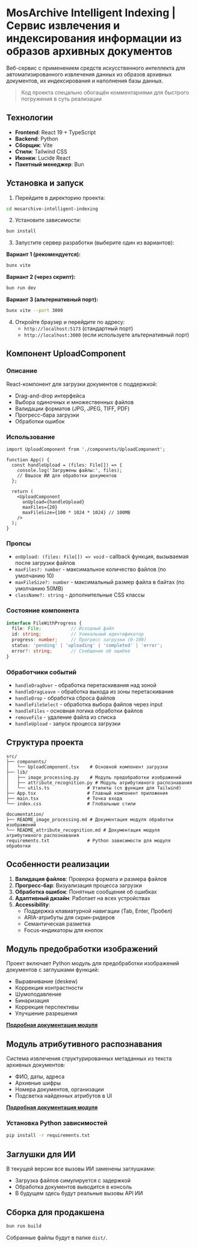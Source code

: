 #  MosArchive Intelligent Indexing | Сервис извлечения и индексирования информации из образов архивных документов

Веб-сервис с применением средств искусственного интеллекта для автоматизированного извлечения данных из образов архивных документов, их индексирования и наполнения базы данных.

> Код проекта спецально обогащён комментариями для быстрого погружения в суть реализации

## Технологии

- **Frontend**: React 19 + TypeScript
- **Backend**: Python
- **Сборщик**: Vite
- **Стили**: Tailwind CSS
- **Иконки**: Lucide React
- **Пакетный менеджер**: Bun

## Установка и запуск

1. Перейдите в директорию проекта:
```bash
cd mosarchive-intelligent-indexing
```

2. Установите зависимости:
```bash
bun install
```

3. Запустите сервер разработки (выберите один из вариантов):

**Вариант 1 (рекомендуется):**
```bash
bunx vite
```

**Вариант 2 (через скрипт):**
```bash
bun run dev
```

**Вариант 3 (альтернативный порт):**
```bash
bunx vite --port 3000
```

4. Откройте браузер и перейдите по адресу:
   - `http://localhost:5173` (стандартный порт)
   - `http://localhost:3000` (если используете альтернативный порт)

## Компонент UploadComponent

### Описание

React-компонент для загрузки документов с поддержкой:
- Drag-and-drop интерфейса
- Выбора одиночных и множественных файлов
- Валидации форматов (JPG, JPEG, TIFF, PDF)
- Прогресс-бара загрузки
- Обработки ошибок

### Использование

```tsx
import UploadComponent from './components/UploadComponent';

function App() {
  const handleUpload = (files: File[]) => {
    console.log('Загружены файлы:', files);
    // Ввызов ИИ для обработки документов
  };

  return (
    <UploadComponent 
      onUpload={handleUpload}
      maxFiles={20}
      maxFileSize={100 * 1024 * 1024} // 100MB
    />
  );
}
```

### Пропсы

- `onUpload: (files: File[]) => void` - callback функция, вызываемая после загрузки файлов
- `maxFiles?: number` - максимальное количество файлов (по умолчанию 10)
- `maxFileSize?: number` - максимальный размер файла в байтах (по умолчанию 50MB)
- `className?: string` - дополнительные CSS классы

### Состояние компонента

```typescript
interface FileWithProgress {
  file: File;           // Исходный файл
  id: string;           // Уникальный идентификатор
  progress: number;     // Прогресс загрузки (0-100)
  status: 'pending' | 'uploading' | 'completed' | 'error';
  error?: string;       // Сообщение об ошибке
}
```

### Обработчики событий

- `handleDragOver` - обработка перетаскивания над зоной
- `handleDragLeave` - обработка выхода из зоны перетаскивания
- `handleDrop` - обработка сброса файлов
- `handleFileSelect` - обработка выбора файлов через input
- `handleFiles` - основная логика обработки файлов
- `removeFile` - удаление файла из списка
- `handleUpload` - запуск процесса загрузки

## Структура проекта

```
src/
├── components/
│   └── UploadComponent.tsx    # Основной компонент загрузки
├── lib/
│   ├── image_processing.py    # Модуль предобработки изображений
│   ├── attribute_recognition.py # Модуль атрибутивного распознавания
│   └── utils.ts              # Утилиты (cn функция для Tailwind)
├── App.tsx                   # Главный компонент приложения
├── main.tsx                  # Точка входа
└── index.css                 # Глобальные стили

documentation/
├── README_image_processing.md # Документация модуля обработки изображений
└── README_attribute_recognition.md # Документация модуля атрибутивного распознавания
requirements.txt              # Python зависимости для модуля обработки
```

## Особенности реализации

1. **Валидация файлов**: Проверка формата и размера файлов
2. **Прогресс-бар**: Визуализация процесса загрузки
3. **Обработка ошибок**: Понятные сообщения об ошибках
4. **Адаптивный дизайн**: Работает на всех устройствах
5. **Accessibility**: 
   - Поддержка клавиатурной навигации (Tab, Enter, Пробел)
   - ARIA-атрибуты для скрин-ридеров
   - Семантическая разметка
   - Focus-индикаторы для кнопок

## Модуль предобработки изображений

Проект включает Python модуль для предобработки изображений документов с заглушками функций:
- Выравнивание (deskew)
- Коррекция контрастности
- Шумоподавление
- Бинаризация
- Коррекция перспективы
- Улучшение разрешения

**[Подробная документация модуля](documentation/README_image_processing.md)**

## Модуль атрибутивного распознавания

Система извлечения структурированных метаданных из текста архивных документов:
- ФИО, даты, адреса
- Архивные шифры
- Номера документов, организации
- Подсветка найденных атрибутов в UI

**[Подробная документация модуля](documentation/README_attribute_recognition.md)**

### Установка Python зависимостей

```bash
pip install -r requirements.txt
```

## Заглушки для ИИ

В текущей версии все вызовы ИИ заменены заглушками:
- Загрузка файлов симулируется с задержкой
- Обработка документов выводится в консоль
- В будущем здесь будут реальные вызовы API ИИ

## Сборка для продакшена

```bash
bun run build
```

Собранные файлы будут в папке `dist/`.